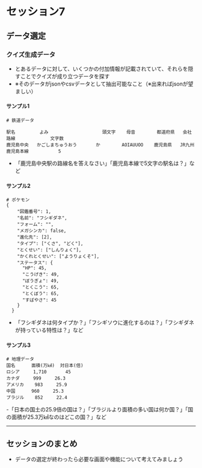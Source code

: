 # セッション7
## データ選定
### クイズ生成データ
- とあるデータに対して、いくつかの付加情報が記載されていて、それらを隠すことでクイズが成り立つデータを探す
- ※そのデータがjsonやcsvデータとして抽出可能なこと（※出来ればjsonが望ましい）

#### サンプル1

```
# 鉄道データ

駅名		   よみ				     頭文字	母音		  都道府県	 会社		 路線				文字数
鹿児島中央	かごしまちゅうおう		か		 AOIAUUOO 	 鹿児島県	JR九州	鹿児島本線			5

```

- 「鹿児島中央駅の路線名を答えなさい」「鹿児島本線で5文字の駅名は？」など

#### サンプル2

```
# ポケモン
{
    "図鑑番号": 1,
    "名前": "フシギダネ",
    "フォーム": "",
    "メガシンカ": false,
    "進化先": [2],
    "タイプ": ["くさ", "どく"],
    "とくせい": ["しんりょく"],
    "かくれとくせい": ["ようりょくそ"],
    "ステータス": {
      "HP": 45,
      "こうげき": 49,
      "ぼうぎょ": 49,
      "とくこう": 65,
      "とくぼう": 65,
      "すばやさ": 45
    }
  }

```

- 「フシギダネは何タイプか？」「フシギソウに進化するのは？」「フシギダネが持っている特性は？」など

#### サンプル3

```
# 地理データ
国名		面積(万㎢)	対日本(倍)
ロシア		1,710		45
カナダ		999		26.3
アメリカ	983		25.9
中国		960		25.3
ブラジル	852		22.4
```

-「日本の国土の25.9倍の国は？」「ブラジルより面積の多い国は何か国？」「国の面積が25.3万㎢なのはどこの国？」など

----

## セッションのまとめ
- データの選定が終わったら必要な画面や機能について考えてみましょう
